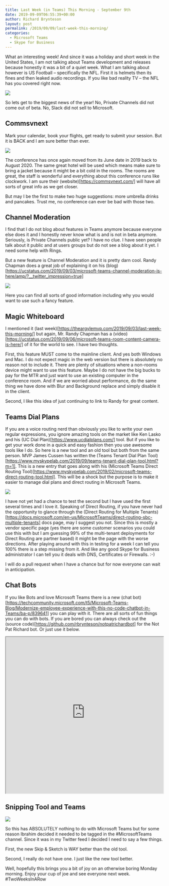```yaml
---
title: Last Week (in Teams) This Morning - September 9th
date: 2019-09-09T06:55:39+00:00
author: Richard Brynteson
layout: post
permalink: /2019/09/09/last-week-this-morning/
categories:
  - Microsoft Teams
  - Skype for Business
---
```


What an interesting week!  And since it was a holiday and short week in the United States, I am not talking about Teams development and releases because honestly it was a bit of a quiet week.  What I am talking about however is US Football – specifically the NFL.  First it is helmets then its fines and then leaked audio recordings.  If you like bad reality TV – the NFL has you covered right now.

<img src="https://theargylemvp.com/assets/images/lwtm.png" />

So lets get to the biggest news of the year!  No, Private Channels did not come out of beta.  No, Slack did not sell to Microsoft.  

## Commsvnext

Mark your calendar, book your flights, get ready to submit your session.  But it is BACK and I am sure better than ever.

<img src="https://theargylemvp.com/assets/images/09092019-01.png" />

The conference has once again moved from its June date in 2019 back to August 2020.  The same great hotel will be used which means make sure to bring a jacket because it might be a bit cold in the rooms.  The rooms are great, the staff is wonderful and everything about this conference runs like clockwork.  I am sure their (website)[https://commsvnext.com/] will have all sorts of great info as we get closer.  

But may I be the first to make two huge suggestions: more umbrella drinks and pancakes.  Trust me, no conference can ever be bad with those two.

## Channel Moderation

I find that I do not blog about features in Teams anymore because everyone else does it and I honestly never know what is and is not in beta anymore.  Seriously, is Private Channels public yet?  I have no clue.  I have seen people talk about it public and at users groups but do not see a blog about it yet.  I need some help with Rings.

But a new feature is Channel Moderation and it is pretty darn cool.  Randy Chapman does a great job of explaining it on his (blog)[https://ucstatus.com/2019/09/03/microsoft-teams-channel-moderation-is-here/amp/?__twitter_impression=true]

<img src="https://ucstatushome.files.wordpress.com/2019/09/teams-channel-moderation-07.jpg" />

Here you can find all sorts of good information including why you would want to use such a fancy feature.

## Magic Whiteboard

I mentioned it (last week)[https://theargylemvp.com/2019/09/03/last-week-this-morning/] but again, Mr. Randy Chapman has a (video)[https://ucstatus.com/2019/09/06/microsoft-teams-room-content-camera-is-here/] of it for the world to see.  I have two thoughts.

First, this feature MUST come to the mainline client.  And yes both Windows and Mac.  I do not expect magic in the web version but there is absolutely no reason not to include it.  There are plenty of situations where a non-rooms device might want to use this feature.  Maybe I do not have the big bucks to pay for the MTR and just want to use an existing computer in the conference room.  And if we are worried about performance, do the same thing we have done with Blur and Background replace and simply disable it in the client.

Second, I like this idea of just continuing to link to Randy for great content. 

## Teams Dial Plans

If you are a voice routing nerd than obviously you like to write your own regular expressions, you ignore amazing tools on the market like Ken Lasko and his (UC Dial Plan)[https://www.ucdialplans.com/] tool.  But if you like to get your work done in a quick and easy fashion then you use awesome tools like I do.  So here is a new tool and an old tool but both from the same person.  MVP James Cussen has written the (Teams Tenant Dial Plan Tool)[https://www.myskypelab.com/2019/09/teams-tenant-dial-plan-tool.html?m=1].  This is a new entry that goes along with his (Microsoft Teams Direct Routing Tool)[https://www.myskypelab.com/2019/02/microsoft-teams-direct-routing-tool.html].  This will be a shock but the purpose is to make it easier to manage dial plans and direct routing in Microsoft Teams.

<img src="https://1.bp.blogspot.com/-LaiHNW4oVPI/XW38be0kMqI/AAAAAAAAA-o/aao2pcYf1IMBGcg2ShSp1cBJ9f8RuS2uACLcBGAs/s640/TeamsTenantDialPlanEditorv1.00.png" />

I have not yet had a chance to test the second but I have used the first several times and I love it.  Speaking of Direct Routing, if you have never had the opportunity to glance through the (Direct Routing for Multiple Tenants)[https://docs.microsoft.com/en-us/MicrosoftTeams/direct-routing-sbc-multiple-tenants] docs page, may I suggest you not.  Since this is mostly a vendor specific page (yes there are some customer scenarios you could use this with but I am guessing 99% of the multi-tenant deployments for Direct Routing are partner based) it might be the page with the worse directions.  After playing around with this in testing for a week I can tell you 100% there is a step missing from it. And like any good Skype for Business administrator I can tell you it deals with DNS, Certificates or Firewalls.  :-)

I will do a pull request when I have a chance but for now everyone can wait in anticipation.

## Chat Bots

If you like Bots and love Microsoft Teams there is a new (chat bot)[https://techcommunity.microsoft.com/t5/Microsoft-Teams-Blog/Modernize-employee-experience-with-this-no-code-chatbot-in-Teams/ba-p/839641] you can play with it.  There are all sorts of fun things you can do with bots.  If you are bored you can always check out the (source code)[https://github.com/rbrynteson/notpatrichardbot] for the Not Pat Richard bot.  Or just use it below.

<iframe src='https://webchat.botframework.com/embed/notpatrichardbot?s=bdc2X-eIDrk.KloAjSYGnUDPgrCkgYycbpJuAgBIv_KRaSIwTdUFvyM'  style='min-width: 400px; width: 100%; min-height: 500px;'></iframe>

## Snipping Tool and Teams

<img src="https://theargylemvp.com/assets/images/09092019-02.png" />

So this has ABSOLUTELY nothing to do with Microsoft Teams but for some reason Ibrahim decided it needed to be tagged in the #MicrosoftTeams channel.  Since it was in my Twitter feed I decided I need to say a few things.  

First, the new Skip & Sketch is WAY better than the old tool.

Second, I really do not have one.  I just like the new tool better.

Well, hopefully this brings you a bit of joy on an otherwise boring Monday morning.  Enjoy your cup of joe and see everyone next week.  #TwoWeeksInARow

